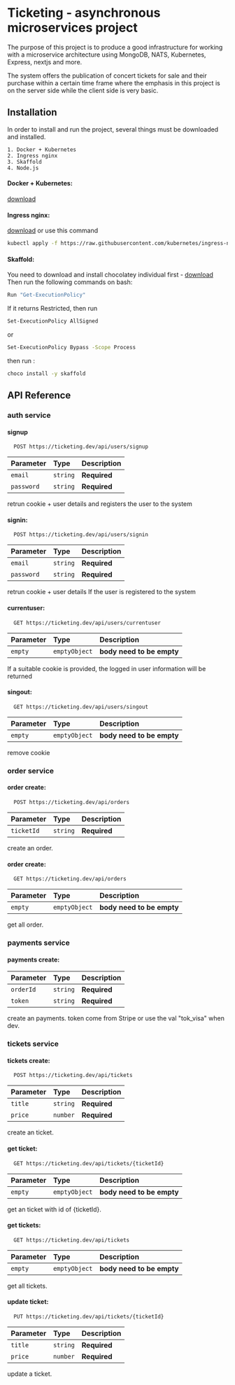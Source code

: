 
# Ticketing - asynchronous microservices project


The purpose of this project is to produce a good infrastructure for working with a microservice architecture using MongoDB, NATS, Kubernetes, Express, nextjs and more.

The system offers the publication of concert tickets for sale and their purchase within a certain time frame where the emphasis in this project is on the server side while the client side is very basic.


## Installation

In order to install and run the project, several things must be downloaded and installed.

    1. Docker + Kubernetes
    2. Ingress nginx
    3. Skaffold
    4. Node.js

#### Docker + Kubernetes:

[download]( https://www.docker.com/ )
#### Ingress nginx:
[download]( https://kubernetes.github.io/ingress-nginx )
or use this command 
```bash
kubectl apply -f https://raw.githubusercontent.com/kubernetes/ingress-nginx/controller-v1.8.2/deploy/static/provider/cloud/deploy.yaml
```
#### Skaffold:
You need to download and install chocolatey individual first -
[download]( https://chocolatey.org/install)
Then run the following commands on bash:

```bash
Run "Get-ExecutionPolicy"
```
If it returns Restricted, then run
```bash
Set-ExecutionPolicy AllSigned
```
or
```bash
Set-ExecutionPolicy Bypass -Scope Process
```
then run :
```bash
choco install -y skaffold
```
## API Reference

### auth service
#### signup

```http
  POST https://ticketing.dev/api/users/signup
```

| Parameter | Type     | Description                |
| :-------- | :------- | :------------------------- |
| `email` | `string` | **Required** |
| `password` | `string` | **Required** |

retrun cookie + user details and registers the user to the system


#### signin:

```http
  POST https://ticketing.dev/api/users/signin
```

| Parameter | Type     | Description                |
| :-------- | :------- | :------------------------- |
| `email` | `string` | **Required** |
| `password` | `string` | **Required** |

retrun cookie + user details If the user is registered to the system


#### currentuser:

```http
  GET https://ticketing.dev/api/users/currentuser
```
| Parameter | Type     | Description                |
| :-------- | :------- | :------------------------- |
| `empty` | `emptyObject` | **body need to be empty** |
    
If a suitable cookie is provided, the logged in user information will be returned



#### singout:

```http
  GET https://ticketing.dev/api/users/singout
```
| Parameter | Type     | Description                |
| :-------- | :------- | :------------------------- |
| `empty` | `emptyObject` | **body need to be empty** |
    
remove cookie


### order service

#### order create:

```http
  POST https://ticketing.dev/api/orders
```
| Parameter | Type     | Description                |
| :-------- | :------- | :------------------------- |
| `ticketId` | `string` | **Required** |
    
create an order.


#### order create:

```http
  GET https://ticketing.dev/api/orders
```
| Parameter | Type     | Description                |
| :-------- | :------- | :------------------------- |
| `empty` | `emptyObject` | **body need to be empty** |
    
get all order.

### payments service
#### payments create:
| Parameter | Type     | Description                |
| :-------- | :------- | :------------------------- |
| `orderId` | `string` | **Required** |
| `token` | `string` | **Required** |
create an payments.
token come from Stripe or use the val "tok_visa" when dev.

### tickets service
#### tickets create:
```http
  POST https://ticketing.dev/api/tickets
```
| Parameter | Type     | Description                |
| :-------- | :------- | :------------------------- |
| `title` | `string` | **Required** |
| `price` | `number` | **Required** |
    
create an ticket.


#### get ticket:
```http
  GET https://ticketing.dev/api/tickets/{ticketId}
```
| Parameter | Type     | Description                |
| :-------- | :------- | :------------------------- |
| `empty` | `emptyObject` | **body need to be empty** |
    
get an ticket with id of {ticketId}.

#### get tickets:
```http
  GET https://ticketing.dev/api/tickets
```
| Parameter | Type     | Description                |
| :-------- | :------- | :------------------------- |
| `empty` | `emptyObject` | **body need to be empty** |
    
get all tickets.

#### update ticket:
```http
  PUT https://ticketing.dev/api/tickets/{ticketId}
```
| Parameter | Type     | Description                |
| :-------- | :------- | :------------------------- |
| `title` | `string` | **Required** |
| `price` | `number` | **Required** |
    
update a ticket.
